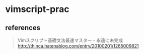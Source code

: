 # vimscript-prac

## references

> Vimスクリプト基礎文法最速マスター - 永遠に未完成
> http://thinca.hatenablog.com/entry/20100201/1265009821
